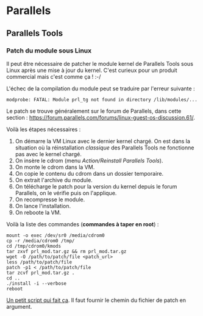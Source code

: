 # Parallels

## Parallels Tools

### Patch du module sous Linux

Il peut être nécessaire de patcher le module kernel de Parallels Tools sous
Linux après une mise à jour du kernel. C'est curieux pour un produit
commercial mais c'est comme ça ! :-/

L'échec de la compilation du module peut se traduire par
l'erreur suivante :
```
modprobe: FATAL: Module prl_tg not found in directory /lib/modules/...
```

Le patch se trouve généralement sur le forum de Parallels, dans cette section :
<https://forum.parallels.com/forums/linux-guest-os-discussion.61/>.

Voilà les étapes nécessaires :

1. On démarre la VM Linux avec le dernier kernel chargé. On est dans la
   situation où la réinstallation *classique* des Parallels Tools ne fonctionne
   pas avec le kernel chargé.
2. On insère le cdrom (menu *Action/Reinstall Parallels Tools*).
3. On monte le cdrom dans la VM.
4. On copie le contenu du cdrom dans un dossier temporaire.
5. On extrait l'archive du module.
6. On télécharge le patch pour la version du kernel depuis le forum Parallels,
   on le vérifie puis on l'applique.
7. On recompresse le module.
8. On lance l'installation.
9. On reboote la VM.

Voilà la liste des commandes (**commandes à taper en root**) :
```
mount -o exec /dev/sr0 /media/cdrom0
cp -r /media/cdrom0 /tmp/
cd /tmp/cdrom0/kmods
tar zxvf prl_mod.tar.gz && rm prl_mod.tar.gz
wget -O /path/to/patch/file <patch_url>
less /path/to/patch/file
patch -p1 < /path/to/patch/file
tar zcvf prl_mod.tar.gz .
cd ..
./install -i --verbose
reboot
```

[Un petit script qui fait ça](./install_patched_module.sh). Il faut fournir le
chemin du fichier de patch en argument.
